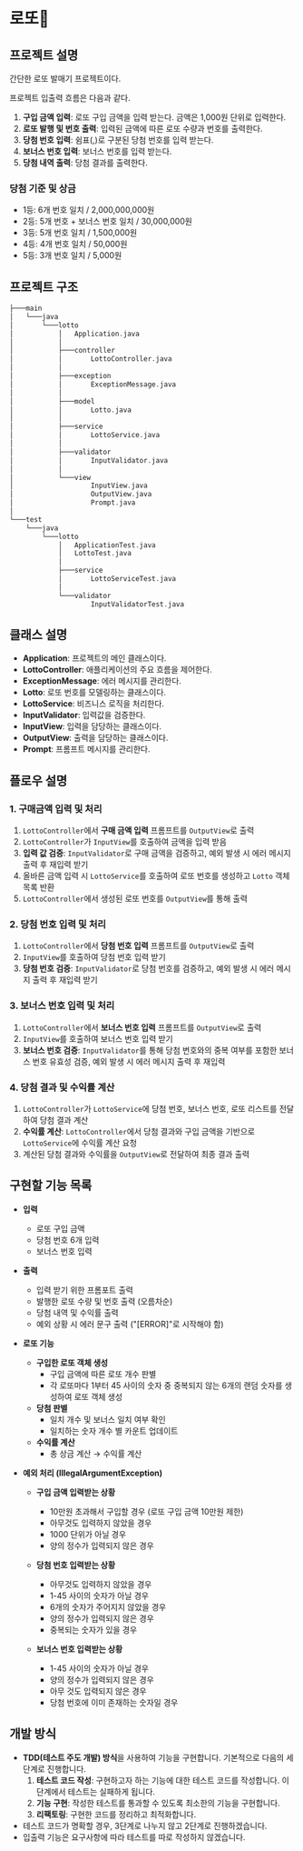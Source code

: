# 로또💸

## 프로젝트 설명

간단한 로또 발매기 프로젝트이다. 

프로젝트 입출력 흐름은 다음과 같다.

1. **구입 금액 입력**: 로또 구입 금액을 입력 받는다. 금액은 1,000원 단위로 입력한다.
2. **로또 발행 및 번호 출력**: 입력된 금액에 따른 로또 수량과 번호를 출력한다.
3. **당첨 번호 입력**: 쉼표(,)로 구분된 당첨 번호를 입력 받는다.
4. **보너스 번호 입력**: 보너스 번호를 입력 받는다.
5. **당첨 내역 출력**: 당첨 결과를 출력한다.

### 당첨 기준 및 상금

- 1등: 6개 번호 일치 / 2,000,000,000원
- 2등: 5개 번호 + 보너스 번호 일치 / 30,000,000원
- 3등: 5개 번호 일치 / 1,500,000원
- 4등: 4개 번호 일치 / 50,000원
- 5등: 3개 번호 일치 / 5,000원

## 프로젝트 구조

```agda
├───main
│   └───java
│       └───lotto
│           │   Application.java
│           │
│           ├───controller
│           │       LottoController.java
│           │
│           ├───exception
│           │       ExceptionMessage.java
│           │
│           ├───model
│           │       Lotto.java
│           │
│           ├───service
│           │       LottoService.java
│           │
│           ├───validator
│           │       InputValidator.java
│           │
│           └───view
│                   InputView.java
│                   OutputView.java
│                   Prompt.java
│
└───test
    └───java
        └───lotto
            │   ApplicationTest.java
            │   LottoTest.java
            │
            ├───service
            │       LottoServiceTest.java
            │
            └───validator
                    InputValidatorTest.java
```

## 클래스 설명

- **Application**: 프로젝트의 메인 클래스이다.
- **LottoController**: 애플리케이션의 주요 흐름을 제어한다.
- **ExceptionMessage**: 에러 메시지를 관리한다.
- **Lotto**: 로또 번호를 모델링하는 클래스이다.
- **LottoService**: 비즈니스 로직을 처리한다.
- **InputValidator**: 입력값을 검증한다.
- **InputView**: 입력을 담당하는 클래스이다.
- **OutputView**: 출력을 담당하는 클래스이다.
- **Prompt**: 프롬프트 메시지를 관리한다.

## 플로우 설명

### 1. 구매금액 입력 및 처리

1. `LottoController`에서 **구매 금액 입력** 프롬프트를 `OutputView`로 출력
2. `LottoController`가 `InputView`를 호출하여 금액을 입력 받음
3. **입력 값 검증**: `InputValidator`로 구매 금액을 검증하고, 예외 발생 시 에러 메시지 출력 후 재입력 받기
4. 올바른 금액 입력 시 `LottoService`를 호출하여 로또 번호를 생성하고 `Lotto` 객체 목록 반환
5. `LottoController`에서 생성된 로또 번호를 `OutputView`를 통해 출력

### 2. 당첨 번호 입력 및 처리

1. `LottoController`에서 **당첨 번호 입력** 프롬프트를 `OutputView`로 출력
2. `InputView`를 호출하여 당첨 번호 입력 받기
3. **당첨 번호 검증**: `InputValidator`로 당첨 번호를 검증하고, 예외 발생 시 에러 메시지 출력 후 재입력 받기

### 3. 보너스 번호 입력 및 처리

1. `LottoController`에서 **보너스 번호 입력** 프롬프트를 `OutputView`로 출력
2. `InputView`를 호출하여 보너스 번호 입력 받기
3. **보너스 번호 검증**: `InputValidator`를 통해 당첨 번호와의 중복 여부를 포함한 보너스 번호 유효성 검증, 예외 발생 시 에러 메시지 출력 후 재입력

### 4. 당첨 결과 및 수익률 계산

1. `LottoController`가 `LottoService`에 당첨 번호, 보너스 번호, 로또 리스트를 전달하여 당첨 결과 계산
2. **수익률 계산**: `LottoController`에서 당첨 결과와 구입 금액을 기반으로 `LottoService`에 수익률 계산 요청
3. 계산된 당첨 결과와 수익률을 `OutputView`로 전달하여 최종 결과 출력

## 구현할 기능 목록

- **입력**
    - 로또 구입 금액
    - 당첨 번호 6개 입력
    - 보너스 번호 입력
- **출력**
    - 입력 받기 위한 프롬포트 출력
    - 발행한 로또 수량 및 번호 출력 (오름차순)
    - 당첨 내역 및 수익률 출력
    - 예외 상황 시 에러 문구 출력 ("[ERROR]"로 시작해야 함)
- **로또 기능**
    - **구입한 로또 객체 생성**
        - 구입 금액에 따른 로또 개수 판별
        - 각 로또마다 1부터 45 사이의 숫자 중 중복되지 않는 6개의 랜덤 숫자를 생성하여 로또 객체 생성
    - **당첨 판별**
        - 일치 개수 및 보너스 일치 여부 확인
        - 일치하는 숫자 개수 별 카운트 업데이트
    - **수익률 계산**
        - 총 상금 계산 → 수익률 계산
- **예외 처리 (IllegalArgumentException)**

    - **구입 금액 입력받는 상황**
        - 10만원 초과해서 구입할 경우 (로또 구입 금액 10만원 제한)
        - 아무것도 입력하지 않았을 경우
        - 1000 단위가 아닐 경우
        - 양의 정수가 입력되지 않은 경우

    - **당첨 번호 입력받는 상황**
        - 아무것도 입력하지 않았을 경우
        - 1-45 사이의 숫자가 아닐 경우
        - 6개의 숫자가 주어지지 않았을 경우
        - 양의 정수가 입력되지 않은 경우
        - 중복되는 숫자가 있을 경우

    - **보너스 번호 입력받는 상황**
        - 1-45 사이의 숫자가 아닐 경우
        - 양의 정수가 입력되지 않은 경우
        - 아무 것도 입력되지 않은 경우
        - 당첨 번호에 이미 존재하는 숫자일 경우

## 개발 방식

- **TDD(테스트 주도 개발) 방식**을 사용하여 기능을 구현합니다. 기본적으로 다음의 세 단계로 진행합니다.
    1. **테스트 코드 작성**: 구현하고자 하는 기능에 대한 테스트 코드를 작성합니다. 이 단계에서 테스트는 실패하게 됩니다.
    2. **기능 구현**: 작성한 테스트를 통과할 수 있도록 최소한의 기능을 구현합니다.
    3. **리팩토링**: 구현한 코드를 정리하고 최적화합니다.
- 테스트 코드가 명확할 경우, 3단계로 나누지 않고 2단계로 진행하겠습니다.
- 입출력 기능은 요구사항에 따라 테스트를 따로 작성하지 않겠습니다.
